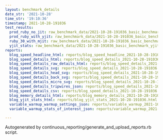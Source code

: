 ```yaml
---
layout: benchmark_details
date_str: '2021-10-28'
time_str: '19:10:36'
timestamp: 2021-10-28-191036
test_results:
  prod_ruby_no_jit: raw_benchmark_data/2021-10-28-191036_basic_benchmark_prod_ruby_no_jit.json
  prod_ruby_with_yjit: raw_benchmark_data/2021-10-28-191036_basic_benchmark_prod_ruby_with_yjit.json
  ruby_30_with_mjit: raw_benchmark_data/2021-10-28-191036_basic_benchmark_ruby_30_with_mjit.json
  yjit_stats: raw_benchmark_data/2021-10-28-191036_basic_benchmark_yjit_stats.json
reports:
  blog_speed_headline_html: reports/blog_speed_headline_2021-10-28-191036.html
  blog_speed_details_html: reports/blog_speed_details_2021-10-28-191036.html
  blog_speed_details_raw_details_html: reports/blog_speed_details_2021-10-28-191036.raw_details.html
  blog_speed_details_svg: reports/blog_speed_details_2021-10-28-191036.svg
  blog_speed_details_head_svg: reports/blog_speed_details_2021-10-28-191036.head.svg
  blog_speed_details_back_svg: reports/blog_speed_details_2021-10-28-191036.back.svg
  blog_speed_details_micro_svg: reports/blog_speed_details_2021-10-28-191036.micro.svg
  blog_speed_details_tripwires_json: reports/blog_speed_details_2021-10-28-191036.tripwires.json
  blog_speed_details_csv: reports/blog_speed_details_2021-10-28-191036.csv
  blog_memory_details_html: reports/blog_memory_details_2021-10-28-191036.html
  blog_yjit_stats_html: reports/blog_yjit_stats_2021-10-28-191036.html
  variable_warmup_warmup_settings_json: reports/variable_warmup_2021-10-28-191036.warmup_settings.json
  variable_warmup_stats_of_interest_json: reports/variable_warmup_2021-10-28-191036.stats_of_interest.json

---
```

Autogenerated by continuous_reporting/generate_and_upload_reports.rb script.
